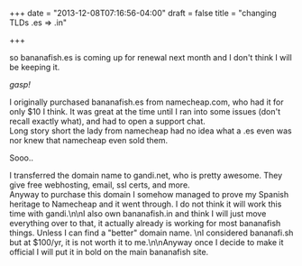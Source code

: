 +++
date = "2013-12-08T07:16:56-04:00"
draft = false
title = "changing TLDs .es => .in"

+++

so bananafish.es is coming up for renewal next month and I don't think I will be keeping it.

*gasp!*

I originally purchased bananafish.es from namecheap.com, who had it for only $10 I think.  It was great at the time until I ran into some issues (don't recall exactly what), and had to open a support chat.  
Long story short the lady from namecheap had no idea what a .es even was nor knew that namecheap even sold them. 

Sooo..

I transferred the domain name to gandi.net, who is pretty awesome.  They give free webhosting, email, ssl certs, and more.  
Anyway to purchase this domain I somehow managed to prove my Spanish heritage to Namecheap and it went through.  I do not think it will work this time with gandi.\n\nI also own bananafish.in and think I will just move everything over to that, it actually already is working for most bananafish things.  Unless I can find a \"better\" domain name.  \nI considered bananafi.sh but at $100/yr, it is not worth it to me.\n\nAnyway once I decide to make it official I will put it in bold on the main bananafish site.
